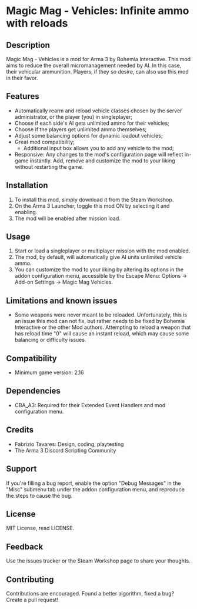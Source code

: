# Magic Mag - Vehicles: Infinite ammo with reloads

## Description
Magic Mag - Vehicles is a mod for Arma 3 by Bohemia Interactive. This mod aims to reduce the overall micromanagement needed by AI. In this case, their vehicular ammunition. Players, if they so desire, can also use this mod in their favor.

## Features
- Automatically rearm and reload vehicle classes chosen by the server administrator, or the player (you) in singleplayer;
- Choose if each side's AI gets unlimited ammo for their vehicles;
- Choose if the players get unlimited ammo themselves;
- Adjust some balancing options for dynamic loadout vehicles;
- Great mod compatibility;
  - Additional input box allows you to add any vehicle to the mod;
- Responsive: Any changes to the mod's configuration page will reflect in-game instantly. Add, remove and customize the mod to your liking without restarting the game.

## Installation
1. To install this mod, simply download it from the Steam Workshop.
2. On the Arma 3 Launcher, toggle this mod ON by selecting it and enabling.
3. The mod will be enabled after mission load.

## Usage
1. Start or load a singleplayer or multiplayer mission with the mod enabled.
2. The mod, by default, will automatically give AI units unlimited vehicle ammo.
3. You can customize the mod to your liking by altering its options in the addon configuration menu, accessible by the Escape Menu: Options -> Add-on Settings -> Magic Mag Vehicles.

## Limitations and known issues
- Some weapons were never meant to be reloaded. Unfortunately, this is an issue this mod can not fix, but rather needs to be fixed by Bohemia Interactive or the other Mod authors. Attempting to reload a weapon that has reload time "0" will cause an instant reload, which may cause some balancing or difficulty issues.

## Compatibility
- Minimum game version: 2.16

## Dependencies
- CBA_A3: Required for their Extended Event Handlers and mod configuration menu.

## Credits
- Fabrizio Tavares: Design, coding, playtesting
- The Arma 3 Discord Scripting Community

## Support
If you're filling a bug report, enable the option "Debug Messages" in the "Misc" submenu tab under the addon configuration menu, and reproduce the steps to cause the bug.

## License
MIT License, read LICENSE.

## Feedback
Use the issues tracker or the Steam Workshop page to share your thoughts.

## Contributing
Contributions are encouraged. Found a better algorithm, fixed a bug? Create a pull request!
